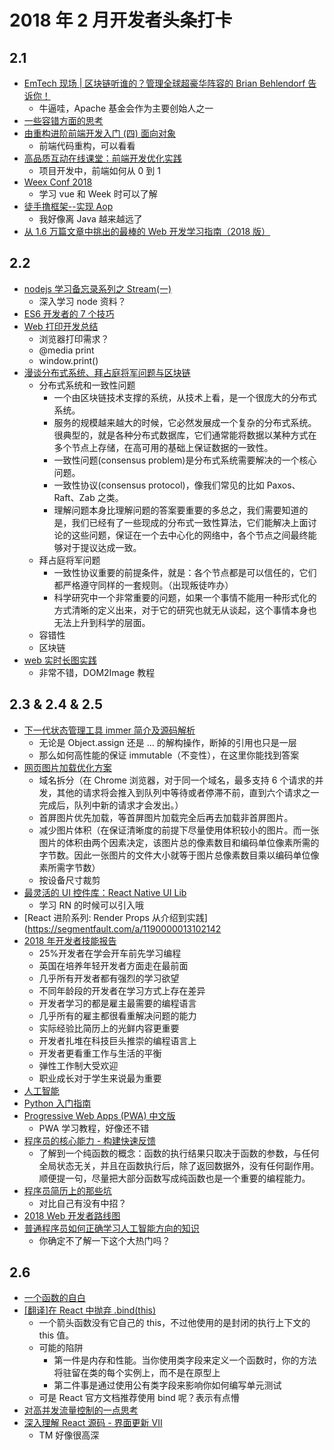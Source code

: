 # 2018 年 2 月开发者头条打卡

## 2.1

* [EmTech 现场 | 区块链听谁的？管理全球超豪华阵容的 Brian Behlendorf 告诉你！](https://mp.weixin.qq.com/s/xg_YDEz6LUgd5S0l2xCxIA)
  * 牛逼哇，Apache 基金会作为主要创始人之一
* [一些容错方面的思考](https://fanchao01.github.io/blog/2018/01/15/fault-tolerant/)
* [由重构进阶前端开发入门 (四) 面向对象](http://blog.krimeshu.com/2018/01/31/basic-knowledge-points-for-beginner-3/)
  * 前端代码重构，可以看看
* [高品质互动在线课堂：前端开发优化实践](https://mp.weixin.qq.com/s/bnZ41sIc7gsrm9jxgTxQGA)
  * 项目开发中，前端如何从 0 到 1
* [Weex Conf 2018](https://zhuanlan.zhihu.com/p/33153760)
  * 学习 vue 和 Week 时可以了解
* [徒手撸框架--实现 Aop](https://www.xilidou.com/2018/01/13/spring-aop)
  * 我好像离 Java 越来越远了
* [从 1.6 万篇文章中挑出的最棒的 Web 开发学习指南（2018 版）](https://zhuanlan.zhihu.com/p/33476872)

## 2.2

* [nodejs 学习备忘录系列之 Stream(一)](https://zhuanlan.zhihu.com/p/33488104)
  * 深入学习 node 资料？
* [ES6 开发者的 7 个技巧](https://zhuanlan.zhihu.com/p/33462610)
* [Web 打印开发总结](https://mp.weixin.qq.com/s/0H2Oa7lZbaKc38YIlJHfCw)
  * 浏览器打印需求？
  * @media print
  * window.print()
* [漫谈分布式系统、拜占庭将军问题与区块链](https://mp.weixin.qq.com/s/tngWdvoev8SQiyKt1gy5vw)
  * 分布式系统和一致性问题
    * 一个由区块链技术支撑的系统，从技术上看，是一个很庞大的分布式系统。
    * 服务的规模越来越大的时候，它必然发展成一个复杂的分布式系统。很典型的，就是各种分布式数据库，它们通常能将数据以某种方式在多个节点上存储，在高可用的基础上保证数据的一致性。
    * 一致性问题(consensus problem)是分布式系统需要解决的一个核心问题。
    * 一致性协议(consensus protocol)，像我们常见的比如 Paxos、Raft、Zab 之类。
    * 理解问题本身比理解问题的答案要重要的多总之，我们需要知道的是，我们已经有了一些现成的分布式一致性算法，它们能解决上面讨论的这些问题，保证在一个去中心化的网络中，各个节点之间最终能够对于提议达成一致。
  * 拜占庭将军问题
    * 一致性协议重要的前提条件，就是：各个节点都是可以信任的，它们都严格遵守同样的一套规则。（出现叛徒咋办）
    * 科学研究中一个非常重要的问题，如果一个事情不能用一种形式化的方式清晰的定义出来，对于它的研究也就无从谈起，这个事情本身也无法上升到科学的层面。
  * 容错性
  * 区块链
* [web 实时长图实践](https://mp.weixin.qq.com/s/FDtptkCaAUs_mv402lvRCA)
  * 非常不错，DOM2Image 教程

## 2.3 & 2.4 & 2.5

* [下一代状态管理工具 immer 简介及源码解析](https://zhangzhao.name/2018/02/01/immer%20-%20immutable/)
  * 无论是 Object.assign 还是 ... 的解构操作，断掉的引用也只是一层
  * 那么如何高性能的保证 immutable（不变性），在这里你能找到答案
* [网页图片加载优化方案](https://zhuanlan.zhihu.com/p/33370207)
  * 域名拆分（在 Chrome 浏览器，对于同一个域名，最多支持 6 个请求的并发，其他的请求将会推入到队列中等待或者停滞不前，直到六个请求之一完成后，队列中新的请求才会发出。）
  * 首屏图片优先加载，等首屏图片加载完全后再去加载非首屏图片。
  * 减少图片体积（在保证清晰度的前提下尽量使用体积较小的图片。而一张图片的体积由两个因素决定，该图片总的像素数目和编码单位像素所需的字节数。因此一张图片的文件大小就等于图片总像素数目乘以编码单位像素所需字节数）
  * 按设备尺寸裁剪
* [最灵活的 UI 控件库：React Native UI Lib](https://www.jianshu.com/p/c2771ff962a4)
  * 学习 RN 的时候可以引入哦
* [React 进阶系列: Render Props 从介绍到实践](https://segmentfault.com/a/1190000013102142
* [2018 年开发者技能报告](https://mp.weixin.qq.com/s/uOS-UST-Qa4387AEhFqx8w)
  * 25%开发者在学会开车前先学习编程
  * 英国在培养年轻开发者方面走在最前面
  * 几乎所有开发者都有强烈的学习欲望
  * 不同年龄段的开发者在学习方式上存在差异
  * 开发者学习的都是雇主最需要的编程语言
  * 几乎所有的雇主都很看重解决问题的能力
  * 实际经验比简历上的光鲜内容更重要
  * 开发者扎堆在科技巨头推崇的编程语言上
  * 开发者更看重工作与生活的平衡
  * 弹性工作制大受欢迎
  * 职业成长对于学生来说最为重要
* [人工智能](https://mp.weixin.qq.com/s/Law7FpS53TjrDrzSMCtcVg)
* [Python 入门指南](http://www.pythondoc.com/pythontutorial3/index.html)
* [Progressive Web Apps (PWA) 中文版](http://sangka-z.com/PWA-Book-CN)
  * PWA 学习教程，好像还不错
* [程序员的核心能力 - 构建快速反馈](https://www.yejianye.com/2018/01/10/feedback-loop)
  * 了解到一个纯函数的概念：函数的执行结果只取决于函数的参数，与任何全局状态无关，并且在函数执行后，除了返回数据外，没有任何副作用。顺便提一句，尽量把大部分函数写成纯函数也是一个重要的编程能力。
* [程序员简历上的那些坑](https://mp.weixin.qq.com/s/kjMhLUEiuEjva0vpy7Z4WQ)
  * 对比自己有没有中招？
* [2018 Web 开发者路线图](https://qianduan.group/posts/5a66f36e0cf6b624d2239c74)
* [普通程序员如何正确学习人工智能方向的知识](https://www.zhihu.com/question/51039416/answer/138535202)
  * 你确定不了解一下这个大热门吗？

## 2.6

* [一个函数的自白](https://mp.weixin.qq.com/s/1VtITPEufTMcI42WFEhoEw)
* [[翻译]在 React 中抛弃 .bind(this)](https://codesky.me/archives/loosing-bind-this-in-react.wind)
  * 一个箭头函数没有它自己的 this，不过他使用的是封闭的执行上下文的 this 值。
  * 可能的陷阱
    * 第一件是内存和性能。当你使用类字段来定义一个函数时，你的方法将驻留在类的每个实例上，而不是在原型上
    * 第二件事是通过使用公有类字段来影响你如何编写单元测试
  * 可是 React 官方文档推荐使用 bind 呢？表示有点懵
* [对高并发流量控制的一点思考](http://blog.51cto.com/zhangfengzhe/2066683)
* [深入理解 React 源码 - 界面更新 VII](https://zhuanlan.zhihu.com/p/33612220)
  * TM 好像很高深
